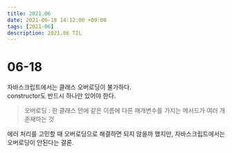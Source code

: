 ```yaml
---
title: 2021.06
date: 2021-06-18 14:12:00 +09:00
tags: [2021-06]
description: 2021.06 TIL
---
```


# 06-18

자바스크립트에서는 클래스 오버로딩이 불가하다. <br>
constructor도 반드시 하나만 있어야 한다.<br>
> 오버로딩 : 한 클래스 안에 같은 이름에 다른 매개변수를 가지는 메서드가 여러 개 존재하는 것

에러 처리를 고민할 때 오버로딩으로 해결하면 되지 않을까 했지만, 자바스크립트에서는 오버로딩이 안된다는 결론.